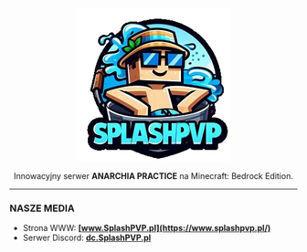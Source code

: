 <p align="center">
    <img src="./assets/SplashPVP.png" />
</p>

<p align="center">
    Innowacyjny serwer <b>ANARCHIA PRACTICE</b> na Minecraft: Bedrock Edition.
</p>

<hr />

<h3>
    NASZE MEDIA
</h3>

- Strona WWW: **[www.SplashPVP.pl](https://www.splashpvp.pl/)**
- Serwer Discord: **[dc.SplashPVP.pl](https://dc.splashpvp.pl/)**